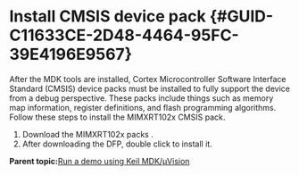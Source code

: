 # Install CMSIS device pack {#GUID-C11633CE-2D48-4464-95FC-39E4196E9567}

After the MDK tools are installed, Cortex Microcontroller Software Interface Standard \(CMSIS\) device packs must be installed to fully support the device from a debug perspective. These packs include things such as memory map information, register definitions, and flash programming algorithms. Follow these steps to install the MIMXRT102x CMSIS pack.

1.  Download the MIMXRT102x packs .
2.  After downloading the DFP, double click to install it.

**Parent topic:**[Run a demo using Keil MDK/μVision](../topics/run_a_demo_using_keil__mdk_vision.md)

